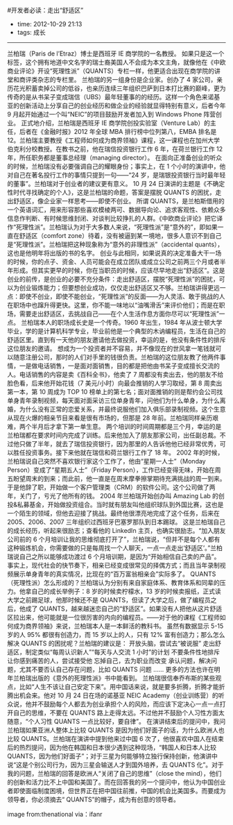 #开发者必读：走出“舒适区”

- time: 2012-10-29 21:13
- tags: 成长

---

兰柏瑞（Paris de l’Etraz）博士是西班牙 IE 商学院的一名教授。
如果只是这一个标签，这个拥有地道中文名字的瑞士裔美国人不会成为本文主角，就像他在《中欧商业评论》开设“死理性派”（QUANTS）专栏一样，他更适合出现在商学院的讲堂和商评类杂志的专栏里。
兰柏瑞的另一组身份是企业家。创办了 4 家公司，亲历花光积蓄卖掉公司的低谷，也亲历连续三年组织巴萨到日本打比赛的巅峰，更为传奇的是从书呆子变成瑞信（UBS）最年轻董事的的经历。这样一个角色来诺基亚的创新活动上分享自己的创业经历和做企业的经验就显得特别有意义，后者今年 9 月起开始通过一个叫“NEIC”的项目鼓励开发者加入到 Windows Phone 阵营创业。
正式地介绍，兰柏瑞是西班牙 IE 商学院创投实验室（Venture Lab）的主任，后者在《金融时报》2012 年全球 MBA 排行榜中位列第八，EMBA 排名是 12。兰柏瑞主要教授《工程师如何成为商界领袖》课程，这一课程也在加州大学伯克利分校教授。在教书之前，他在瑞信投资银行工作 6 年，在荷兰银行工作 12 年，所任职务都是董事总经理（managing director）。
在面向正准备创业的听众的时候，兰柏瑞没有必要强调自己的耀眼身份；事实上，在 1 个小时的演讲中，他对自己在著名投行工作的事情只提到一句——“24 岁，是瑞银投资银行当时最年轻的董事”。兰柏瑞对于创业者的建议更有意义。
10 月 24 日演讲的主题是《不确定性时代寻找确定的个人》，这是兰柏瑞的命题，答案是摆脱 QUANTS 的困扰，走出舒适区，像企业家一样思考——即使不创业。
所谓 QUANTS，是兰柏斯借用的一个英语词汇，用来形容那些喜欢模棱两可、数据导向论、追求客观性、依赖众多信息作判断、有时候思维封闭、对谈判比较挣扎的人群。《中欧商业评论》把它译作“死理性派”。兰柏瑞认为对于大多数人来说，“死理性派”是“意外的”，即如果一直在舒适区（comfort zone）待着，没有被逼到某一境地，很多人意识不到自己是“死理性派”。兰柏瑞把这种现象称为“意外的非理性派”（accidental quants），这也是他明年将出版的书的名字。
创业与此相同，如果说真的决定准备大干一场的时候，你的点子、资金、人员可能会在成立团队或成立公司之前两三个月或者半年形成。但其实更早的时候，你在当职员的时候，应该尽早地走出“舒适区”。这是创业的前传，是创业的必要不充分条件：走出舒适区，摆脱“死理性派”的困扰，可以为创业锻炼能力；但要想创业成功，仅仅走出舒适区又不够。兰柏瑞讲得更远一点：即使不创业，即使不能创业，“死理性派”的反面——为人灵活、敢于挑战的人在职场中也蹿升得更快。这里，你不能一味地以“油嘴滑舌”来评价他们；而是在职场，需要走出舒适区，去挑战自己——在个人生活作息方面你尽可以“死理性派”一点。
兰柏瑞本人的职场成长史是一个传奇。1960 年出生，1984 年从波士顿大学毕业，学的是计算机科学专业，毕业前他是一个典型的木讷编程员，生活在自己的舒适区里。直到有一天他的朋友邀请他去做投资，幸运的是，他没有条件性的排斥这位朋友的邀请。
想成为一个投资者并不容易，并不像现在的世风拿一笔钱就可以随意注册公司，那时的人们对手里的钱很负责。兰柏瑞的这位朋友教了他两件事情，一是做电话销售，一是面对面销售，目的都是把他由书呆子变成擅长交流的人。电话销售的内容是卖《百科全书》，他卖了 7 周都没有卖出去，他的朋友不给脸色看，后来他开始花钱（7 美元/小时）向最会推销的人学习取经，第 8 周卖出第一本，第 10 周成为 TOP 10 榜单上的第七名；面对面推销的则是帮约会公司找单身青年录制视频，每天面对面采访三位单身青年，问他们为什么单身，为什么离婚，为什么没有正常的恋爱关系，并最终说服他们加入俱乐部录制视频。这个生意从现在火爆的相亲节目来看是很有市场的，但那是 28 年前。兰柏瑞同样亲历艰难，两个半月后才拿下第一单生意。
两个培训的时间周期都是三个月，幸运的是兰柏瑞都在要求时间内完成了训练。后来他加入了朋友那家公司，出任副总裁。不过他只做了半年，就去了瑞信投资银行，因为那里的人告诉他他已经非常优秀，可以胜任投资事务。接下来他就在瑞信和荷兰银行工作了 18 年。
2002 年的时候，兰柏瑞说自己突然不喜欢银行家这个工作了，他由“星期一人士”（Monday Person）变成了“星期五人士”（Friday Person），工作已经变得无味，开始在周五盼望周末的到来；而此前，他一直是在周末摩拳擦掌期待充满挑战的周一到来。于是他辞了职，开始做一个客户管理类（CRM）的软件公司。这个公司做了两年，关门了，亏光了他所有的钱。
2004 年兰柏瑞开始创办叫 Amazing Lab 的创投&私募基金，开始做投资组合。当时就有朋友叫他组织球队到外国比赛，这也是一个陌生的领域，但他去迎接了挑战。最终他很漂亮地完成了这个任务，后来在 2005、2006、2007 三年组织过西班牙巴塞罗那队到日本踢球。
这是兰柏瑞自己的成长经历，听起来很励志；查看他的 LinkedIn 主页，也确实很励志。“加入朋友公司前的 6 个月培训让我的思维彻底打开了”，兰柏瑞说，“但并不是每个人都有这种锻炼机会，你需要做的只是每周找一个人聊天，一点一点走出‘舒适区’。”兰柏瑞说自己之所以能够成功渡过 6 个月培训期，是因为“开始相信自己卖的产品”。事实上，现代社会的快节奏下，相亲已经变成很常见的择偶方式；而且当年录制视频展示单身青年的真实情况，比现在的“百万富翁相亲会”实际多了。
QUANTS（死理性派）怎么形成的？兰柏瑞认为分别有来自家庭体系、教育体系和同辈的压力。他拿自己的成长举例子：8 岁的时候卖柠檬水，13 岁的时候卖报纸，正式读大学之前踢足球，他那时候还不是 QUANTS，但读了大学之后，做了编程员之后，他成了 QUANTS，越来越迷恋自己的“舒适区”。如果没有人把他从这片舒适区拉出来，他可能就是一位很厉害的内向的编程员。——对于他的课程《工程师如何成为商界领袖》来说，兰柏瑞本人是一本鲜活的教科书。
虽然有数据显示 5-15 岁的人 95% 都很有创造力，而 15 岁以上的人，只有 12% 富有创造力；那么怎么解决 QUANTS 的困扰呢？兰柏瑞的建议是：
开放头脑，尝试去“被说服”
走出舒适区，制定类似“每周认识新人”“每天与人交流 1 小时”的计划
不要条件性地排斥让你感到痛苦的人，尝试接受他
忘掉自己，去为职业而改变
承认问题，解决问题，尤其不要否认自己存在问题，比如 QUANTS 问题
……
更多的方法也许在明年兰柏瑞出版的《意外的死理性派》书中能看到。
兰柏瑞很信奉乔布斯的某些观点，比如“人生不该让自己安定下来”。用中国话来说，就是要多折腾，折腾才能折腾出机会来。他对 10 月 24 日在场的诺基亚 NEIC Academy（创业训练营）的听众说，他并不鼓励每个人都去为创业承担个人的风险，而应该下定决心一点一点打开自己的思维，不要在 QUANTS 路上走得太远。不过他并不鼓励个人习性方面太随意，“个人习性 QUANTS 一点比较好，要自律”。
在演讲结束后的提问中，我问兰柏瑞如果亚洲人整体上比较 QUANTS 是因为他们好面子的话，为什么欧洲人也比较 QUANTS。兰柏瑞在演讲中提到他来过中国 6 次了，他很喜欢中国人在结束后的热烈提问，因为他在韩国和日本很少遇到这种现场，“韩国人和日本人比较 QUANTS，因为他们好面子”；对于三星为何能够特立独行保持创新，他演讲中说“这是个别公司行为，因为三星会输送人才到国外培养，去 QUANTS 化”。对于我的问题，兰柏瑞的回答是欧洲人“关闭了自己的思维”（close the mind），他们的创新和活力比不上中国和美国了。而在回答我的另一个提问中，他认为中国创业者即使面临制度困境，但世界正在把中国往前推，中国的机会比美国多。而要成为领导者，你必须摘去“ QUANTS”的帽子，成为有创意的领导者。
 
image from:thenational via：ifanr
